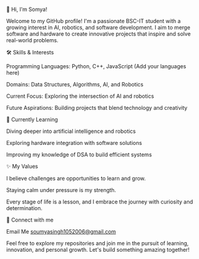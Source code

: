 
👋 Hi, I'm Somya!

Welcome to my GitHub profile! I'm a passionate BSC-IT student with a growing interest in AI, robotics, and software development. I aim to merge software and hardware to create innovative projects that inspire and solve real-world problems.

🛠️ Skills & Interests

Programming Languages: Python, C++, JavaScript (Add your languages here)

Domains: Data Structures, Algorithms, AI, and Robotics

Current Focus: Exploring the intersection of AI and robotics

Future Aspirations: Building projects that blend technology and creativity

🌱 Currently Learning

Diving deeper into artificial intelligence and robotics

Exploring hardware integration with software solutions

Improving my knowledge of DSA to build efficient systems

✨ My Values

I believe challenges are opportunities to learn and grow.

Staying calm under pressure is my strength.

Every stage of life is a lesson, and I embrace the journey with curiosity and determination.


🔗 Connect with me

Email Me
soumyasingh1052006@gmail.com


Feel free to explore my repositories and join me in the pursuit of learning, innovation, and personal growth. Let's build something amazing together! 


